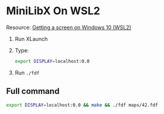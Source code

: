 # MiniLibX On WSL2

Resource: [Getting a screen on Windows 10 (WSL2)](https://harm-smits.github.io/42docs/libs/minilibx/getting_started.html#getting-a-screen-on-windows-10-wsl2)

1. Run XLaunch
2. Type:

    ```bash
    export DISPLAY=localhost:0.0
    ```

3. Run `./fdf`

## Full command

```bash
export DISPLAY=localhost:0.0 && make && ./fdf maps/42.fdf
```

